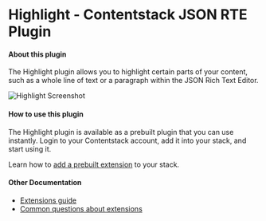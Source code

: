 # Highlight - Contentstack JSON RTE Plugin

#### About this plugin
The Highlight plugin allows you to highlight certain parts of your content, such as a whole line of text or a paragraph within the JSON Rich Text Editor.

![Highlight Screenshot](https://images.contentstack.io/v3/assets/bltf2fb14dd3176c6f6/blt133b7905d6dcbe23/61d837c18eca06432205832a/download)

#### How to use this plugin
The Highlight plugin is available as a prebuilt plugin that you can use instantly. Login to your Contentstack account, add it into your stack, and start using it.

Learn how to [add a prebuilt extension](http://www.contentstack.com/docs/guide/extensions/color-picker-extension-setup-guide) to your stack.  

#### Other Documentation
- [Extensions guide](https://www.contentstack.com/docs/guide/extensions)
- [Common questions about extensions](https://www.contentstack.com/docs/faqs#extensions)
